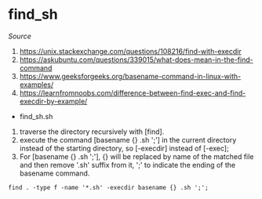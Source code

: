 # find_sh

*Source*
1) https://unix.stackexchange.com/questions/108216/find-with-execdir
2) https://askubuntu.com/questions/339015/what-does-mean-in-the-find-command
3) https://www.geeksforgeeks.org/basename-command-in-linux-with-examples/
4) https://learnfromnoobs.com/difference-between-find-exec-and-find-execdir-by-example/

* find_sh.sh
1) traverse the directory recursively with [find].
2) execute the command [basename {} .sh ';'] in the current directory instead of the starting directory, so [-execdir] instead of [-exec];
3) For [basename {} .sh ';'], {} will be replaced by name of the matched file and then remove '.sh' suffix from it, ';' to indicate the ending of the basename command.
```
find . -type f -name '*.sh' -execdir basename {} .sh ';';
```
